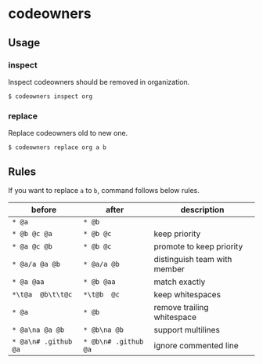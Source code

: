 # codeowners

## Usage

### inspect

Inspect codeowners should be removed in organization.

```console
$ codeowners inspect org
```

### replace

Replace codeowners old to new one.

```console
$ codeowners replace org a b
```

## Rules

If you want to replace `a` to `b`, command follows below rules.

|before|after|description|
|-|-|-|
|`* @a`|`* @b`||
|`* @b @c @a`|`* @b @c`|keep priority|
|`* @a @c @b`|`* @b @c`|promote to keep priority|
|`* @a/a @a @b`|`* @a/a @b`|distinguish team with member|
|`* @a @aa`|`* @b @aa`|match exactly|
|`*\t@a  @b\t\t@c`|`*\t@b  @c`|keep whitespaces|
|`* @a `|`* @b`|remove trailing whitespace|
|`* @a\na @a @b`|`* @b\na @b`|support multilines|
|`* @a\n# .github @a`|`* @b\n# .github @a`|ignore commented line|
